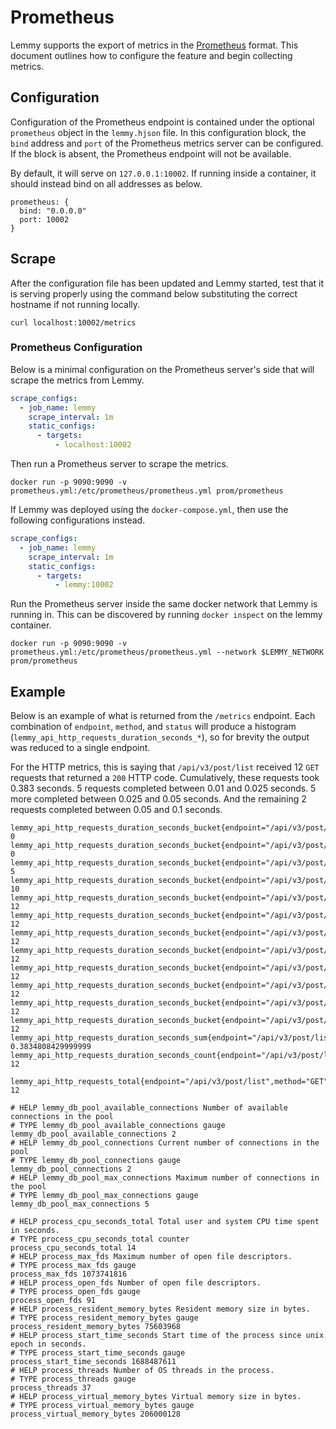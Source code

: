 # Prometheus

Lemmy supports the export of metrics in the [Prometheus](https://prometheus.io/)
format. This document outlines how to configure the feature and begin collecting
metrics.

## Configuration

Configuration of the Prometheus endpoint is contained under the optional
`prometheus` object in the `lemmy.hjson` file. In this configuration block, the
`bind` address and `port` of the Prometheus metrics server can be configured. If
the block is absent, the Prometheus endpoint will not be available.

By default, it will serve on `127.0.0.1:10002`. If running inside a container,
it should instead bind on all addresses as below.

```
prometheus: {
  bind: "0.0.0.0"
  port: 10002
}
```

## Scrape

After the configuration file has been updated and Lemmy started, test that it is
serving properly using the command below substituting the correct hostname if not
running locally.

```shell
curl localhost:10002/metrics
```

### Prometheus Configuration

Below is a minimal configuration on the Prometheus server's side that will
scrape the metrics from Lemmy.

```yaml
scrape_configs:
  - job_name: lemmy
    scrape_interval: 1m
    static_configs:
      - targets:
          - localhost:10002
```

Then run a Prometheus server to scrape the metrics.

```shell
docker run -p 9090:9090 -v prometheus.yml:/etc/prometheus/prometheus.yml prom/prometheus
```

If Lemmy was deployed using the `docker-compose.yml`, then use the following
configurations instead.

```yaml
scrape_configs:
  - job_name: lemmy
    scrape_interval: 1m
    static_configs:
      - targets:
          - lemmy:10002
```

Run the Prometheus server inside the same docker network that Lemmy is running
in. This can be discovered by running `docker inspect` on the lemmy container.

```shell
docker run -p 9090:9090 -v prometheus.yml:/etc/prometheus/prometheus.yml --network $LEMMY_NETWORK prom/prometheus
```

## Example

Below is an example of what is returned from the `/metrics` endpoint. Each
combination of `endpoint`, `method`, and `status` will produce a histogram
(`lemmy_api_http_requests_duration_seconds_*`), so for brevity the output was
reduced to a single endpoint.

For the HTTP metrics, this is saying that `/api/v3/post/list` received 12 `GET`
requests that returned a `200` HTTP code. Cumulatively, these requests took
0.383 seconds. 5 requests completed between 0.01 and 0.025 seconds. 5 more
completed between 0.025 and 0.05 seconds. And the remaining 2 requests completed
between 0.05 and 0.1 seconds.

```
lemmy_api_http_requests_duration_seconds_bucket{endpoint="/api/v3/post/list",method="GET",status="200",le="0.005"} 0
lemmy_api_http_requests_duration_seconds_bucket{endpoint="/api/v3/post/list",method="GET",status="200",le="0.01"} 0
lemmy_api_http_requests_duration_seconds_bucket{endpoint="/api/v3/post/list",method="GET",status="200",le="0.025"} 5
lemmy_api_http_requests_duration_seconds_bucket{endpoint="/api/v3/post/list",method="GET",status="200",le="0.05"} 10
lemmy_api_http_requests_duration_seconds_bucket{endpoint="/api/v3/post/list",method="GET",status="200",le="0.1"} 12
lemmy_api_http_requests_duration_seconds_bucket{endpoint="/api/v3/post/list",method="GET",status="200",le="0.25"} 12
lemmy_api_http_requests_duration_seconds_bucket{endpoint="/api/v3/post/list",method="GET",status="200",le="0.5"} 12
lemmy_api_http_requests_duration_seconds_bucket{endpoint="/api/v3/post/list",method="GET",status="200",le="1"} 12
lemmy_api_http_requests_duration_seconds_bucket{endpoint="/api/v3/post/list",method="GET",status="200",le="2.5"} 12
lemmy_api_http_requests_duration_seconds_bucket{endpoint="/api/v3/post/list",method="GET",status="200",le="5"} 12
lemmy_api_http_requests_duration_seconds_bucket{endpoint="/api/v3/post/list",method="GET",status="200",le="10"} 12
lemmy_api_http_requests_duration_seconds_bucket{endpoint="/api/v3/post/list",method="GET",status="200",le="+Inf"} 12
lemmy_api_http_requests_duration_seconds_sum{endpoint="/api/v3/post/list",method="GET",status="200"} 0.3834808429999999
lemmy_api_http_requests_duration_seconds_count{endpoint="/api/v3/post/list",method="GET",status="200"} 12

lemmy_api_http_requests_total{endpoint="/api/v3/post/list",method="GET",status="200"} 12

# HELP lemmy_db_pool_available_connections Number of available connections in the pool
# TYPE lemmy_db_pool_available_connections gauge
lemmy_db_pool_available_connections 2
# HELP lemmy_db_pool_connections Current number of connections in the pool
# TYPE lemmy_db_pool_connections gauge
lemmy_db_pool_connections 2
# HELP lemmy_db_pool_max_connections Maximum number of connections in the pool
# TYPE lemmy_db_pool_max_connections gauge
lemmy_db_pool_max_connections 5

# HELP process_cpu_seconds_total Total user and system CPU time spent in seconds.
# TYPE process_cpu_seconds_total counter
process_cpu_seconds_total 14
# HELP process_max_fds Maximum number of open file descriptors.
# TYPE process_max_fds gauge
process_max_fds 1073741816
# HELP process_open_fds Number of open file descriptors.
# TYPE process_open_fds gauge
process_open_fds 91
# HELP process_resident_memory_bytes Resident memory size in bytes.
# TYPE process_resident_memory_bytes gauge
process_resident_memory_bytes 75603968
# HELP process_start_time_seconds Start time of the process since unix epoch in seconds.
# TYPE process_start_time_seconds gauge
process_start_time_seconds 1688487611
# HELP process_threads Number of OS threads in the process.
# TYPE process_threads gauge
process_threads 37
# HELP process_virtual_memory_bytes Virtual memory size in bytes.
# TYPE process_virtual_memory_bytes gauge
process_virtual_memory_bytes 206000128
```

